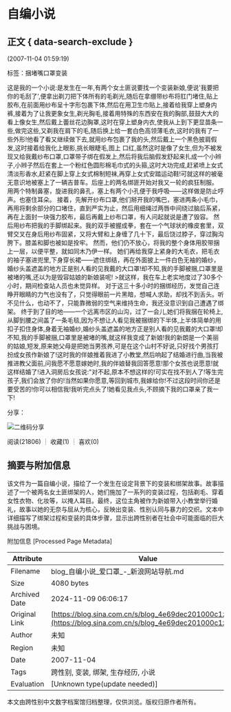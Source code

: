 # 自编小说

## 正文 { data-search-exclude }


(2007-11-04 01:59:19)

标签：捆堵嘴口罩变装

这是我的一个小说:是发生在一年,有两个女土匪说要找一个变装新娘,便说'我要把你的毛刮了',便拿出剃刀把下体所有的毛剃光,随后在拿绷带纱布将肛门堵住,贴上胶布,在前面用纱布呈十字形包裹下体,然后在用卫生巾贴上,接着给我穿上塑身内裤,接着为了让我更象女生,剃光胸毛,接着用特殊的东西安在我的胸部,鼓鼓大大的看上像女生,然后戴上蕾丝花边胸罩,这时在穿上塑身内衣,使我从上到下更显苗条一些,做完这些,又剃我在肩下的毛,随后换上给一套白色高领薄毛衣,这时的我有了一些外形!他看了看又继续做下去,就用纱布包裹了我的头,然后戴上一个黑色披肩假发,这时接着给我化上眼影,挑长眼睫毛,图上 口红,虽然这时是像了女生,但为不被发现又给我戴纱布口罩,口罩带子绑在假发上,然后将我后脑假发舒起来扎成一个小辫子,小辫子然后在套上一个粉红色圆形棉毛巾式的头箍,这时大功完成,赶紧喷上女式清淡形香水,赶紧在脚上穿上女式棉制短袜,再穿上女式安踏运动鞋!可就这样的被毫无意识地被塞上了一辆吉普车。后座上的两名绑匪开始对我又一轮的疯狂制服。 用两个特制鼻塞，旋进我的鼻孔，塞上有两个小孔便于我呼吸——这样做是防止哼声。也塞住耳朵。 接着，先解开纱布口罩,他们掰开我的嘴巴，塞进两条小毛巾，再用将剩余部分的口堵住，直到严实为止，然后用细绳过两唇中间绕过脑后系紧，再在上面封一块强力胶布，最后再戴上纱布口罩，有人问起就说是遭了毁容。 然后用纱布把我的手脚绑起来。我的双手被握成拳，套在一个气球状的橡皮套里，双臂交叉在身后用纱布固紧，又将大臂和上身缠了几十下，最后饶过脖子，穿过胸沟胯下。膝盖和脚也被如是拴牢。 然而，他们仍不放心，将我的整个身体用胶带捆上一层，以便平整，就如同木乃伊一样。 她们再给我穿上紧身的大毛衣，把毛衣的袖子塞进兜里,下身穿长裙——遮住绑结，再在外面披上一件白色无袖的婚纱，婚纱头盖遮盖的地方正是别人看的见我戴的大口罩!却不知,我的手脚被捆,口罩里是被堵的嘴,还以为是毁容姑娘的新娘装呢! >就这样，我在车上老实地度过了30多个小时，期间检查站人员也未觉异样。 对于这三十多小时的捆绑经历，发觉自己连睁开眼睛的力气也没有了，只觉得眼前一片黑暗，想喊人求助，却找不到舌头。听不见什么，也动不了，只能靠微弱的空气来维持生命，我还没意识到自己遭遇了绑架。 终于到了目的地——一个远离市区的山沟，过了一会儿,她们将我捆在轮椅上,从脚到腰之间盖了一条毛毯,因为不想让人看见我被捆绑的下半体,上半体简单的用扣子扣住身体,身着无袖婚纱,婚纱头盖遮盖的地方正是别人看的见我戴的大口罩!却不知,我的手脚被捆,口罩里是被堵的嘴,就这样我变成了新娘!我的新朗是一个美丽的姑娘,短发,原来她父母是把她当男孩养,可是在这个山村不好说,只好找个男孩打扮成女孩作新娘了!这时我的伴娘推着我进了小教堂,然后响起了结婚进行曲,当我被推进教父面前,问我愿不愿意嫁她时,我的伴娘替我回答愿意!那个女孩也说愿意!就这样结婚了!进入洞房后女孩说:"对不起,原本不想这样的!可实在找不到人了!等生完孩子,我们会放了你的!当然如果你愿意,等回到城市,我嫁给你!不过这段时间你还是要受苦的!你可以相信我!我听完点头了!她看见我点头,不顾摘下我的口罩亲了我一下!

分享：

![二维码分享](https://comet.blog.sina.com.cn/qr?https://blog.sina.com.cn/s/blog_4e69dec201000c1z.html)

阅读(21806) ┊ 收藏(1) ┊ 喜欢(0) 

## 摘要与附加信息

<!-- tcd_abstract -->
该文件为一篇自编小说，描绘了一个发生在设定背景下的变装和绑架故事。故事描述了一个被两名女土匪绑架的人，她们施加了一系列的变装过程，包括剃毛、穿着女性衣物、化妆等，以掩人耳目。最终，这位主角被作为新娘带入小教堂举行婚礼，故事以她的无奈与屈从为核心，反映出变装、性别认同与暴力的交织。文本中详细描写了绑架过程和变装的具体步骤，显示出跨性别者在社会中可能面临的巨大挑战与困境。
<!-- tcd_abstract_end -->

附加信息 [Processed Page Metadata]

| Attribute       | Value                                  |
|-----------------|----------------------------------------|
| Filename        | blog_自编小说_爱口罩_-_新浪网站导航.md                             |
| Size            | 4080 bytes                           |
| Archived Date   | 2024-11-09 06:06:17                             |
| Original Link   | [https://blog.sina.com.cn/s/blog_4e69dec201000c1z.html](https://blog.sina.com.cn/s/blog_4e69dec201000c1z.html)                       |
| Author          | 未知                               |
| Region          | 未知                               |
| Date            | 2007-11-04                                 |
| Tags            | 跨性别, 变装, 绑架, 生存经历, 小说                                 |
| Evaluation            | [Unknown type(update needed)]                                 |
<!-- tcd_table_end -->

本文由跨性别中文数字档案馆归档整理，仅供浏览。版权归原作者所有。
